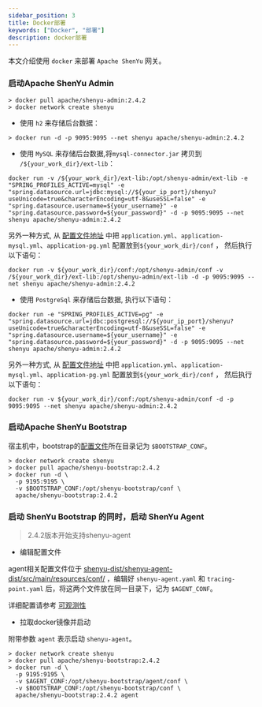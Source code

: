 ```yaml
---
sidebar_position: 3
title: Docker部署
keywords: ["Docker", "部署"]
description: docker部署
---
```


本文介绍使用 `docker` 来部署 `Apache ShenYu` 网关。

### 启动Apache ShenYu Admin

```
> docker pull apache/shenyu-admin:2.4.2
> docker network create shenyu
```

* 使用 `h2` 来存储后台数据：

```
> docker run -d -p 9095:9095 --net shenyu apache/shenyu-admin:2.4.2
```

* 使用 `MySQL` 来存储后台数据,将`mysql-connector.jar` 拷贝到 `/${your_work_dir}/ext-lib`：

```
docker run -v /${your_work_dir}/ext-lib:/opt/shenyu-admin/ext-lib -e "SPRING_PROFILES_ACTIVE=mysql" -e "spring.datasource.url=jdbc:mysql://${your_ip_port}/shenyu?useUnicode=true&characterEncoding=utf-8&useSSL=false" -e "spring.datasource.username=${your_username}" -e "spring.datasource.password=${your_password}" -d -p 9095:9095 --net shenyu apache/shenyu-admin:2.4.2
```

另外一种方式, 从 [配置文件地址](https://github.com/apache/incubator-shenyu/blob/master/shenyu-admin/src/main/resources/) 中把 `application.yml`、`application-mysql.yml`、`application-pg.yml` 配置放到`${your_work_dir}/conf` ， 然后执行以下语句：

```          
docker run -v ${your_work_dir}/conf:/opt/shenyu-admin/conf -v /${your_work_dir}/ext-lib:/opt/shenyu-admin/ext-lib -d -p 9095:9095 --net shenyu apache/shenyu-admin:2.4.2
```

* 使用 `PostgreSql` 来存储后台数据, 执行以下语句：

```
docker run -e "SPRING_PROFILES_ACTIVE=pg" -e "spring.datasource.url=jdbc:postgresql://${your_ip_port}/shenyu?useUnicode=true&characterEncoding=utf-8&useSSL=false" -e "spring.datasource.username=${your_username}" -e "spring.datasource.password=${your_password}" -d -p 9095:9095 --net shenyu apache/shenyu-admin:2.4.2
```

另外一种方式, 从 [配置文件地址](https://github.com/apache/incubator-shenyu/blob/master/shenyu-admin/src/main/resources/) 中把 `application.yml`、`application-mysql.yml`、`application-pg.yml` 配置放到`${your_work_dir}/conf` ， 然后执行以下语句：

```
docker run -v ${your_work_dir}/conf:/opt/shenyu-admin/conf -d -p 9095:9095 --net shenyu apache/shenyu-admin:2.4.2
```

### 启动Apache ShenYu Bootstrap

宿主机中，bootstrap的[配置文件](https://github.com/apache/incubator-shenyu/tree/master/shenyu-bootstrap/src/main/resources)所在目录记为 `$BOOTSTRAP_CONF`。

```shell
> docker network create shenyu
> docker pull apache/shenyu-bootstrap:2.4.2
> docker run -d \
  -p 9195:9195 \
  -v $BOOTSTRAP_CONF:/opt/shenyu-bootstrap/conf \
  apache/shenyu-bootstrap:2.4.2
```

### 启动 ShenYu Bootstrap 的同时，启动 ShenYu Agent

> 2.4.2版本开始支持shenyu-agent

* 编辑配置文件

agent相关配置文件位于 [shenyu-dist/shenyu-agent-dist/src/main/resources/conf/](https://github.com/apache/incubator-shenyu/tree/master/shenyu-dist/shenyu-agent-dist/src/main/resources/conf) ，编辑好 `shenyu-agent.yaml` 和 `tracing-point.yaml` 后，将这两个文件放在同一目录下，记为 `$AGENT_CONF`。

详细配置请参考 [可观测性](../user-guide/observability/observability.md)

* 拉取docker镜像并启动

附带参数 `agent` 表示启动 `shenyu-agent`。

```shell
> docker network create shenyu
> docker pull apache/shenyu-bootstrap:2.4.2
> docker run -d \
  -p 9195:9195 \
  -v $AGENT_CONF:/opt/shenyu-bootstrap/agent/conf \
  -v $BOOTSTRAP_CONF:/opt/shenyu-bootstrap/conf \
  apache/shenyu-bootstrap:2.4.2 agent
```
